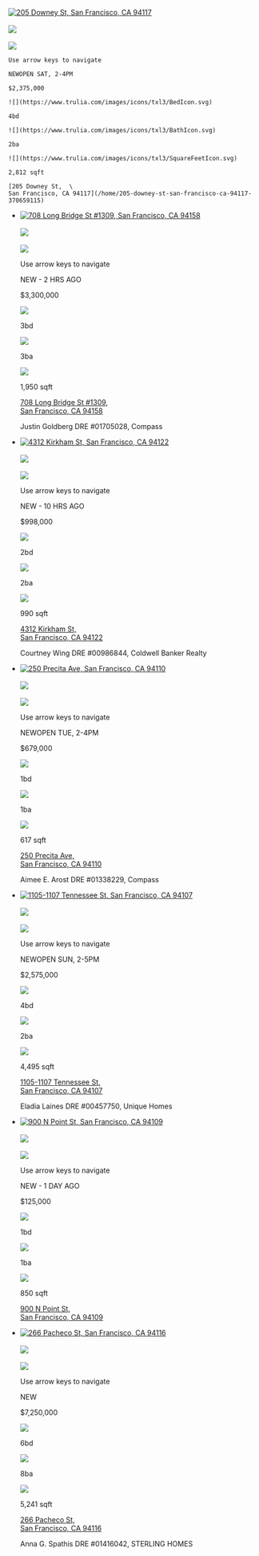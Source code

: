 [![205 Downey St, San Francisco, CA 94117](https://www.trulia.com/images/txl3R/placeholder_images/PropertyCardPlaceholder.svg)\
    \
    ![](https://www.trulia.com/pictures/thumbs_4/zillowstatic/fp/457f373124f9a6664374aab7cef36e91-full.webp)\
    \
    ![](https://www.trulia.com/pictures/thumbs_4/zillowstatic/fp/986b39d014342e0d6d14f49bba706e43-full.webp)](/home/205-downey-st-san-francisco-ca-94117-370659115)
    
    Use arrow keys to navigate
    
    NEWOPEN SAT, 2-4PM
    
    $2,375,000
    
    ![](https://www.trulia.com/images/icons/txl3/BedIcon.svg)
    
    4bd
    
    ![](https://www.trulia.com/images/icons/txl3/BathIcon.svg)
    
    2ba
    
    ![](https://www.trulia.com/images/icons/txl3/SquareFeetIcon.svg)
    
    2,812 sqft
    
    [205 Downey St,  \
    San Francisco, CA 94117](/home/205-downey-st-san-francisco-ca-94117-370659115)
    
*   [![708 Long Bridge St #1309, San Francisco, CA 94158](https://www.trulia.com/images/txl3R/placeholder_images/PropertyCardPlaceholder.svg)\
    \
    ![](https://www.trulia.com/pictures/thumbs_4/zillowstatic/fp/3ad67fe56be06734f0879abd4068738b-full.webp)\
    \
    ![](https://www.trulia.com/pictures/thumbs_4/zillowstatic/fp/b542751f39a1bf400951cd8a2434ffa2-full.webp)](/home/708-long-bridge-st-1309-san-francisco-ca-94158-241585404)
    
    Use arrow keys to navigate
    
    NEW - 2 HRS AGO
    
    $3,300,000
    
    ![](https://www.trulia.com/images/icons/txl3/BedIcon.svg)
    
    3bd
    
    ![](https://www.trulia.com/images/icons/txl3/BathIcon.svg)
    
    3ba
    
    ![](https://www.trulia.com/images/icons/txl3/SquareFeetIcon.svg)
    
    1,950 sqft
    
    [708 Long Bridge St #1309,  \
    San Francisco, CA 94158](/home/708-long-bridge-st-1309-san-francisco-ca-94158-241585404)
    
    Justin Goldberg DRE #01705028, Compass
    

*   [![4312 Kirkham St, San Francisco, CA 94122](https://www.trulia.com/images/txl3R/placeholder_images/PropertyCardPlaceholder.svg)\
    \
    ![](https://www.trulia.com/pictures/thumbs_4/zillowstatic/fp/d0a4d9999a009ae75f9d7b9e8b78659e-full.webp)\
    \
    ![](https://www.trulia.com/pictures/thumbs_4/zillowstatic/fp/7a924ad9c5c2b2dc3c121d57c8deb678-full.webp)](/home/4312-kirkham-st-san-francisco-ca-94122-15104188)
    
    Use arrow keys to navigate
    
    NEW - 10 HRS AGO
    
    $998,000
    
    ![](https://www.trulia.com/images/icons/txl3/BedIcon.svg)
    
    2bd
    
    ![](https://www.trulia.com/images/icons/txl3/BathIcon.svg)
    
    2ba
    
    ![](https://www.trulia.com/images/icons/txl3/SquareFeetIcon.svg)
    
    990 sqft
    
    [4312 Kirkham St,  \
    San Francisco, CA 94122](/home/4312-kirkham-st-san-francisco-ca-94122-15104188)
    
    Courtney Wing DRE #00986844, Coldwell Banker Realty
    
*   [![250 Precita Ave, San Francisco, CA 94110](https://www.trulia.com/pictures/thumbs_4/zillowstatic/fp/1354d490e7889e1e601c21fd4072017f-full.webp)\
    \
    ![](https://www.trulia.com/pictures/thumbs_4/zillowstatic/fp/97cde4336c15c42cb0c63b611397409e-full.webp)\
    \
    ![](https://www.trulia.com/pictures/thumbs_4/zillowstatic/fp/c00c87bafbe17e47c9272e50de41cd90-full.webp)](/home/250-precita-ave-san-francisco-ca-94110-184818060)
    
    Use arrow keys to navigate
    
    NEWOPEN TUE, 2-4PM
    
    $679,000
    
    ![](https://www.trulia.com/images/icons/txl3/BedIcon.svg)
    
    1bd
    
    ![](https://www.trulia.com/images/icons/txl3/BathIcon.svg)
    
    1ba
    
    ![](https://www.trulia.com/images/icons/txl3/SquareFeetIcon.svg)
    
    617 sqft
    
    [250 Precita Ave,  \
    San Francisco, CA 94110](/home/250-precita-ave-san-francisco-ca-94110-184818060)
    
    Aimee E. Arost DRE #01338229, Compass
    
*   [![1105-1107 Tennessee St, San Francisco, CA 94107](https://www.trulia.com/pictures/thumbs_4/zillowstatic/fp/35fee0475634b9ddcd9de591ba412e56-full.webp)\
    \
    ![](https://www.trulia.com/pictures/thumbs_4/zillowstatic/fp/83c3a7d250aa1bc932491fddf06a32bc-full.webp)\
    \
    ![](https://www.trulia.com/pictures/thumbs_4/zillowstatic/fp/297c9728ab474f76cc7323f29cf7c4eb-full.webp)](/home/1105-1107-tennessee-st-san-francisco-ca-94107-332860988)
    
    Use arrow keys to navigate
    
    NEWOPEN SUN, 2-5PM
    
    $2,575,000
    
    ![](https://www.trulia.com/images/icons/txl3/BedIcon.svg)
    
    4bd
    
    ![](https://www.trulia.com/images/icons/txl3/BathIcon.svg)
    
    2ba
    
    ![](https://www.trulia.com/images/icons/txl3/SquareFeetIcon.svg)
    
    4,495 sqft
    
    [1105-1107 Tennessee St,  \
    San Francisco, CA 94107](/home/1105-1107-tennessee-st-san-francisco-ca-94107-332860988)
    
    Eladia Laines DRE #00457750, Unique Homes
    
*   [![900 N  Point St, San Francisco, CA 94109](https://www.trulia.com/pictures/thumbs_4/zillowstatic/fp/125bf26f4a3a3f57a43ff18df55c45a8-full.webp)\
    \
    ![](https://www.trulia.com/pictures/thumbs_4/zillowstatic/fp/e8bd21433d45d36ff805f1b6610c1654-full.webp)\
    \
    ![](https://www.trulia.com/pictures/thumbs_4/zillowstatic/fp/84f8d02114ddf83623fbb4a4ddffc3b6-full.webp)](/home/900-n-point-st-san-francisco-ca-94109-370643254)
    
    Use arrow keys to navigate
    
    NEW - 1 DAY AGO
    
    $125,000
    
    ![](https://www.trulia.com/images/icons/txl3/BedIcon.svg)
    
    1bd
    
    ![](https://www.trulia.com/images/icons/txl3/BathIcon.svg)
    
    1ba
    
    ![](https://www.trulia.com/images/icons/txl3/SquareFeetIcon.svg)
    
    850 sqft
    
    [900 N Point St,  \
    San Francisco, CA 94109](/home/900-n-point-st-san-francisco-ca-94109-370643254)
    
*   [![266 Pacheco St, San Francisco, CA 94116](https://www.trulia.com/pictures/thumbs_4/zillowstatic/fp/d4cd1e181a92c93c4891fd9f4751237b-full.webp)\
    \
    ![](https://www.trulia.com/pictures/thumbs_4/zillowstatic/fp/0404008e20908ddfc5a4b2497e99d404-full.webp)\
    \
    ![](https://www.trulia.com/pictures/thumbs_4/zillowstatic/fp/5f0c1b60fc1d6b68ae4a9ada087ab1dd-full.webp)](/home/266-pacheco-st-san-francisco-ca-94116-15132840)
    
    Use arrow keys to navigate
    
    NEW
    
    $7,250,000
    
    ![](https://www.trulia.com/images/icons/txl3/BedIcon.svg)
    
    6bd
    
    ![](https://www.trulia.com/images/icons/txl3/BathIcon.svg)
    
    8ba
    
    ![](https://www.trulia.com/images/icons/txl3/SquareFeetIcon.svg)
    
    5,241 sqft
    
    [266 Pacheco St,  \
    San Francisco, CA 94116](/home/266-pacheco-st-san-francisco-ca-94116-15132840)
    
    Anna G. Spathis DRE #01416042, STERLING HOMES
